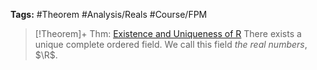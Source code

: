 ---
---

**Tags:** #Theorem #Analysis/Reals #Course/FPM 

 > 
 > \[!Theorem\]+ Thm: [Existence and Uniqueness of R](Existence%20and%20Uniqueness%20of%20R.md)
 > There exists a unique complete ordered field. We call this field *the real numbers*, $\R$.

